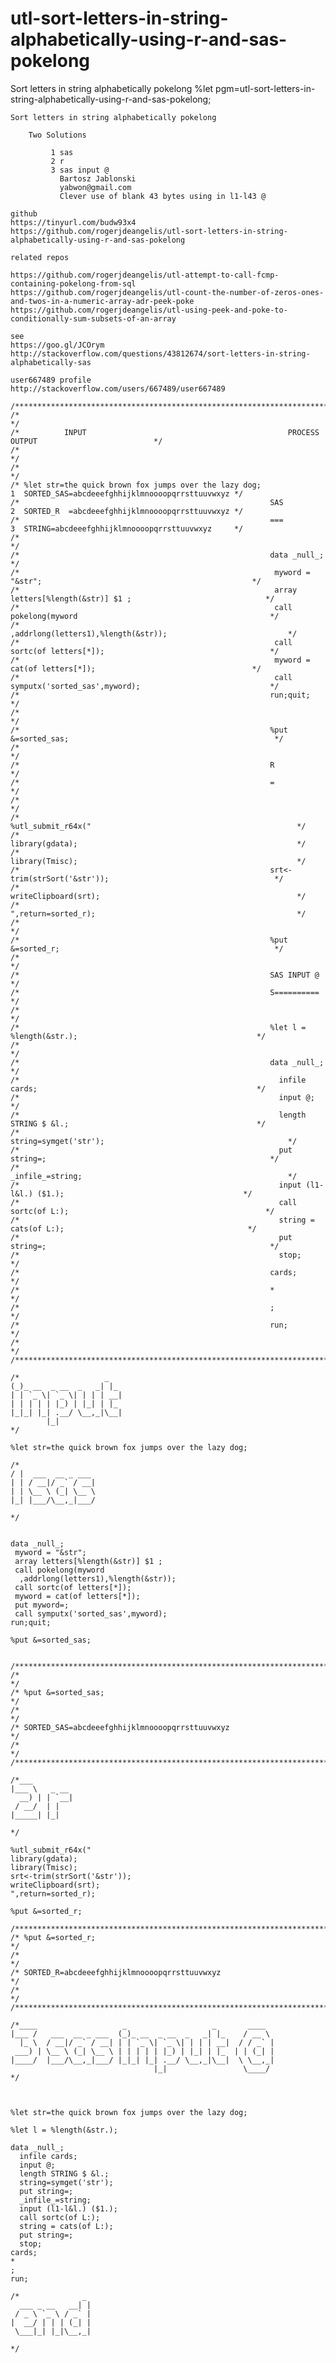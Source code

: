 # utl-sort-letters-in-string-alphabetically-using-r-and-sas-pokelong
Sort letters in string alphabetically pokelong
    %let pgm=utl-sort-letters-in-string-alphabetically-using-r-and-sas-pokelong;

    Sort letters in string alphabetically pokelong

        Two Solutions

             1 sas
             2 r
             3 sas input @
               Bartosz Jablonski
               yabwon@gmail.com
               Clever use of blank 43 bytes using in l1-l43 @

    github
    https://tinyurl.com/budw93x4
    https://github.com/rogerjdeangelis/utl-sort-letters-in-string-alphabetically-using-r-and-sas-pokelong

    related repos

    https://github.com/rogerjdeangelis/utl-attempt-to-call-fcmp-containing-pokelong-from-sql
    https://github.com/rogerjdeangelis/utl-count-the-number-of-zeros-ones-and-twos-in-a-numeric-array-adr-peek-poke
    https://github.com/rogerjdeangelis/utl-using-peek-and-poke-to-conditionally-sum-subsets-of-an-array

    see
    https://goo.gl/JCOrym
    http://stackoverflow.com/questions/43812674/sort-letters-in-string-alphabetically-sas

    user667489 profile
    http://stackoverflow.com/users/667489/user667489

    /**************************************************************************************************************************/
    /*                                                                                                                        */
    /*          INPUT                                             PROCESS                     OUTPUT                          */
    /*                                                                                                                        */
    /*                                                                                                                        */
    /* %let str=the quick brown fox jumps over the lazy dog;                1  SORTED_SAS=abcdeeefghhijklmnoooopqrrsttuuvwxyz */
    /*                                                        SAS           2  SORTED_R  =abcdeeefghhijklmnoooopqrrsttuuvwxyz */
    /*                                                        ===           3  STRING=abcdeeefghhijklmnoooopqrrsttuuvwxyz     */
    /*                                                                                                                        */
    /*                                                        data _null_;                                                    */
    /*                                                         myword = "&str";                                               */
    /*                                                         array letters[%length(&str)] $1 ;                              */
    /*                                                         call pokelong(myword                                           */
    /*                                                          ,addrlong(letters1),%length(&str));                           */
    /*                                                         call sortc(of letters[*]);                                     */
    /*                                                         myword = cat(of letters[*]);                                   */
    /*                                                         call symputx('sorted_sas',myword);                             */
    /*                                                        run;quit;                                                       */
    /*                                                                                                                        */
    /*                                                        %put &=sorted_sas;                                              */
    /*                                                                                                                        */
    /*                                                        R                                                               */
    /*                                                        =                                                               */
    /*                                                                                                                        */
    /*                                                        %utl_submit_r64x("                                              */
    /*                                                        library(gdata);                                                 */
    /*                                                        library(Tmisc);                                                 */
    /*                                                        srt<-trim(strSort('&str'));                                     */
    /*                                                        writeClipboard(srt);                                            */
    /*                                                        ",return=sorted_r);                                             */
    /*                                                                                                                        */
    /*                                                        %put &=sorted_r;                                                */
    /*                                                                                                                        */
    /*                                                        SAS INPUT @                                                     */
    /*                                                        S==========                                                     */
    /*                                                                                                                        */
    /*                                                        %let l = %length(&str.);                                        */
    /*                                                                                                                        */
    /*                                                        data _null_;                                                    */
    /*                                                          infile cards;                                                 */
    /*                                                          input @;                                                      */
    /*                                                          length STRING $ &l.;                                          */
    /*                                                          string=symget('str');                                         */
    /*                                                          put string=;                                                  */
    /*                                                          _infile_=string;                                              */
    /*                                                          input (l1-l&l.) ($1.);                                        */
    /*                                                          call sortc(of L:);                                            */
    /*                                                          string = cats(of L:);                                         */
    /*                                                          put string=;                                                  */
    /*                                                          stop;                                                         */
    /*                                                        cards;                                                          */
    /*                                                        *                                                               */
    /*                                                        ;                                                               */
    /*                                                        run;                                                            */
    /*                                                                                                                        */
    /**************************************************************************************************************************/

    /*                   _
    (_)_ __  _ __  _   _| |_
    | | `_ \| `_ \| | | | __|
    | | | | | |_) | |_| | |_
    |_|_| |_| .__/ \__,_|\__|
            |_|
    */

    %let str=the quick brown fox jumps over the lazy dog;

    /*
    / |  ___  __ _ ___
    | | / __|/ _` / __|
    | | \__ \ (_| \__ \
    |_| |___/\__,_|___/

    */


    data _null_;
     myword = "&str";
     array letters[%length(&str)] $1 ;
     call pokelong(myword
      ,addrlong(letters1),%length(&str));
     call sortc(of letters[*]);
     myword = cat(of letters[*]);
     put myword=;
     call symputx('sorted_sas',myword);
    run;quit;

    %put &=sorted_sas;


    /**************************************************************************************************************************/
    /*                                                                                                                        */
    /* %put &=sorted_sas;                                                                                                     */
    /*                                                                                                                        */
    /* SORTED_SAS=abcdeeefghhijklmnoooopqrrsttuuvwxyz                                                                         */
    /*                                                                                                                        */
    /**************************************************************************************************************************/

    /*___
    |___ \   _ __
      __) | | `__|
     / __/  | |
    |_____| |_|

    */

    %utl_submit_r64x("
    library(gdata);
    library(Tmisc);
    srt<-trim(strSort('&str'));
    writeClipboard(srt);
    ",return=sorted_r);

    %put &=sorted_r;

    /**************************************************************************************************************************/
    /* %put &=sorted_r;                                                                                                       */
    /*                                                                                                                        */
    /* SORTED_R=abcdeeefghhijklmnoooopqrrsttuuvwxyz                                                                           */
    /*                                                                                                                        */
    /**************************************************************************************************************************/

    /*____                   _                   _       ____
    |___ /   ___  __ _ ___  (_)_ __  _ __  _   _| |_    / __ \
      |_ \  / __|/ _` / __| | | `_ \| `_ \| | | | __|  / / _` |
     ___) | \__ \ (_| \__ \ | | | | | |_) | |_| | |_  | | (_| |
    |____/  |___/\__,_|___/ |_|_| |_| .__/ \__,_|\__|  \ \__,_|
                                    |_|                 \____/
    */



    %let str=the quick brown fox jumps over the lazy dog;

    %let l = %length(&str.);

    data _null_;
      infile cards;
      input @;
      length STRING $ &l.;
      string=symget('str');
      put string=;
      _infile_=string;
      input (l1-l&l.) ($1.);
      call sortc(of L:);
      string = cats(of L:);
      put string=;
      stop;
    cards;
    *
    ;
    run;

    /*              _
      ___ _ __   __| |
     / _ \ `_ \ / _` |
    |  __/ | | | (_| |
     \___|_| |_|\__,_|

    */

